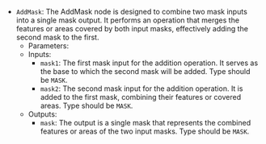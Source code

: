 - `AddMask`: The AddMask node is designed to combine two mask inputs into a single mask output. It performs an operation that merges the features or areas covered by both input masks, effectively adding the second mask to the first.
    - Parameters:
    - Inputs:
        - `mask1`: The first mask input for the addition operation. It serves as the base to which the second mask will be added. Type should be `MASK`.
        - `mask2`: The second mask input for the addition operation. It is added to the first mask, combining their features or covered areas. Type should be `MASK`.
    - Outputs:
        - `mask`: The output is a single mask that represents the combined features or areas of the two input masks. Type should be `MASK`.
